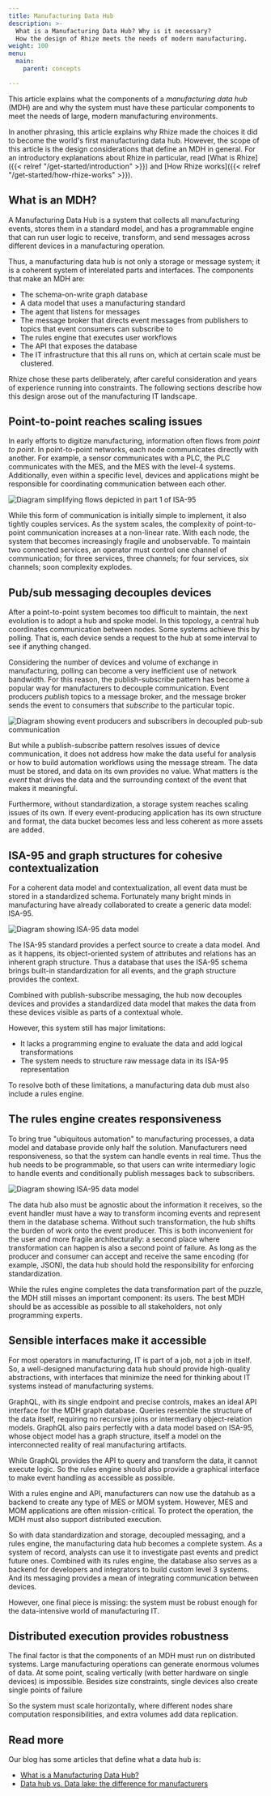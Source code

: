 ```yaml
---
title: Manufacturing Data Hub
description: >-
  What is a Manufacturing Data Hub? Why is it necessary?
  How the design of Rhize meets the needs of modern manufacturing.
weight: 100
menu:
  main:
    parent: concepts

---
```


This article explains what the components of a  _manufacturing data hub_ (MDH) are and why the system must have these particular components to meet the needs of large, modern manufacturing environments.

In another phrasing, this article explains why Rhize made the choices it did to become the world's first manufacturing data hub.
However, the scope of this article is the design considerations that define an MDH in general.
For an introductory explanations about Rhize in particular, read [What is Rhize]({{< relref "/get-started/introduction" >}}) and [How Rhize works]({{< relref "/get-started/how-rhize-works" >}}). 

## What is an MDH?

A Manufacturing Data Hub is a system that collects all manufacturing events, stores them in a standard model, and has a programmable engine that can run user logic to receive, transform, and send messages across different devices in a manufacturing operation.

Thus, a manufacturing data hub is not only a storage or message system;
it is a coherent system of interelated parts and interfaces.
The components that make an MDH are:
- The schema-on-write graph database
- A data model that uses a manufacturing standard
- The agent that listens for messages
- The message broker that directs event messages from publishers to topics that event consumers can subscribe to
- The rules engine that executes user workflows
- The API that exposes the database
- The IT infrastructure that this all runs on, which at certain scale must be clustered.

Rhize chose these parts deliberately, after careful consideration and years of experience running into constraints.
The following sections describe how this design arose out of the manufacturing IT landscape.


## Point-to-point reaches scaling issues

In early efforts to digitize manufacturing, information often flows from _point to point_.
In point-to-point networks, each node communicates directly with another.
For example, a sensor communicates with a PLC, the PLC communicates with the MES, and the MES with the level-4 systems. 
Additionally, even within a specific level, devices and applications might be responsible for coordinating communication between each other.

![Diagram simplifying flows depicted in part 1 of ISA-95](/images/arch/diagram-rhize-l3-l4-information-flows.png)

While this form of communication is initially simple to implement, it also tightly couples services.
As the system scales, the complexity of point-to-point communication increases at a  non-linear rate. With each node, the system that becomes increasingly fragile and unobservable.
To maintain two connected services, an operator must control one channel of communication; for three services, three channels; for four services, six channels; soon complexity explodes.

## Pub/sub messaging decouples devices

After a point-to-point system becomes too difficult to maintain, the next evolution is to adopt a hub and spoke model.
In this topology, a central hub coordinates communication between nodes.
Some systems achieve this by polling. That is, each device sends a request to the hub at some interval to see if anything changed.

Considering the number of devices and volume of exchange in manufacturing, polling can become a very inefficient use of network bandwidth.
For this reason, the publish-subscribe pattern has become a popular way for manufacturers to decouple communication.
Event producers _publish_ topics to a message broker, and the message broker sends the event to consumers that _subscribe_ to the particular topic.

![Diagram showing event producers and subscribers in decoupled pub-sub communication](/images/arch/diagram-rhize-pubsub-hubspoke.png)


But while a publish-subscribe pattern resolves issues of device communication,
it does not address how make the data useful for analysis or how to build automation workflows using the message stream.
The data must be stored, and data on its own provides no value.
What matters is the _event_ that drives the data and the surrounding context of the event that makes it meaningful.

Furthermore, without standardization, a storage system reaches scaling issues of its own. 
If every event-producing application has its own structure and format, the data bucket becomes less and less coherent as more assets are added.

## ISA-95 and graph structures for cohesive contextualization

For a coherent data model and contextualization, all event data must be stored in a standardized schema.
Fortunately many bright minds in manufacturing have already collaborated to create a generic data model: ISA-95.


![Diagram showing ISA-95 data model](/images/arch/diagram-rhize-isa95-schema.png)


The ISA-95 standard provides a perfect source to create a data model.
And as it happens, its object-oriented system of attributes and relations has an inherent graph structure.
Thus a database that uses the ISA-95 schema brings built-in standardization for all events, and the graph structure provides the context.


Combined with publish-subscribe messaging, the hub now decouples devices and provides a standardized data model that makes the data from these devices visible as parts of a contextual whole.

However, this system still has major limitations:
- It lacks a programming engine to evaluate the data and add logical transformations
- The system needs to structure raw message data in its ISA-95 representation 

To resolve both of these limitations, a manufacturing data dub must also include a rules engine.

## The rules engine creates responsiveness

To bring true "ubiquitous automation" to manufacturing processes, a data model and database provide only half the solution.
Manufacturers need responsiveness, so that the system can handle events in real time.
Thus the hub needs to be programmable, so that users can write intermediary logic to handle events and conditionally publish messages back to subscribers.

![Diagram showing ISA-95 data model](/images/arch/diagram-rhize-bpmn-eda.png)

The data hub also must be agnostic about the information it receives, so the event handler must have a way to transform incoming events and represent them in the database schema.
Without such transformation, the hub shifts the burden of work onto the event producer.
This is both inconvenient for the user and more fragile architecturally:
a second place where transformation can happen is also a second point of failure.
As long as the producer and consumer can accept and receive the same encoding (for example, JSON), the data hub should hold the responsibility for enforcing standardization.

While the rules engine completes the data transformation part of the puzzle,
the MDH still misses an important component: its users.
The best MDH should be as accessible as possible to all stakeholders, not only programming experts. 

## Sensible interfaces make it accessible

For most operators in manufacturing, IT is part of a job, not a job in itself.
So, a well-designed manufacturing data hub should provide high-quality abstractions,
with interfaces that minimize the need for thinking about IT systems instead of manufacturing systems.

GraphQL, with its single endpoint and precise controls, makes an ideal API interface for the MDH graph database. 
Queries resemble the structure of the data itself, requiring no recursive joins or intermediary object-relation models.
GraphQL also pairs perfectly with a data model based on ISA-95, whose object model has a graph structure, itself a model on the interconnected reality of real manufacturing artifacts.

While GraphQL provides the API to query and transform the data, it cannot execute logic.
So the rules engine should also provide a graphical interface to make event handling as accessible as possible.

With a rules engine and API, manufacturers can now use the datahub as a backend to create any type of MES or MOM system.
However, MES and MOM applications are often mission-critical.
To protect the operation, the MDH must also support distributed execution.

So with data standardization and storage, decoupled messaging, and a rules engine, the manufacturing data hub becomes a complete system. As a system of record, analysts can use it to investigate past events and predict future ones. Combined with its rules engine, the database also serves as a backend for developers and integrators to build custom level 3 systems. And its messaging provides a mean of integrating communication between devices.

However, one final piece is missing: the system must be robust enough for the data-intensive world of manufacturing IT.

## Distributed execution provides robustness

The final factor is that the components of an MDH must run on distributed systems.
Large manufacturing operations can generate enormous volumes of data.
At some point, scaling vertically (with better hardware on single devices) is impossible.
Besides size constraints, single devices also create single points of failure

So the system must scale horizontally, where different nodes share computation responsibilities,
and extra volumes add data replication.

## Read more

Our blog has some articles that define what a data hub is:

- [What is a Manufacturing Data Hub?](https://rhize.com/blog/what-is-a-manufacturing-data-hub/)
- [Data hub vs. Data lake: the difference for manufacturers](https://rhize.com/blog/manufacturing-data-hub-vs-data-lake/)

